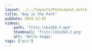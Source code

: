 ```yaml
---
layout: ../../layouts/PostLayout.astro
title: 'Day in the Park'
pubDate: 2024-12-02
videos:
    path: 'fritz-libx264-2.mp4'
    thumbnail: 'fritz-libx264-2.png'
    alt: 'Hello doggy'
tags: ["pic"]
---
```


